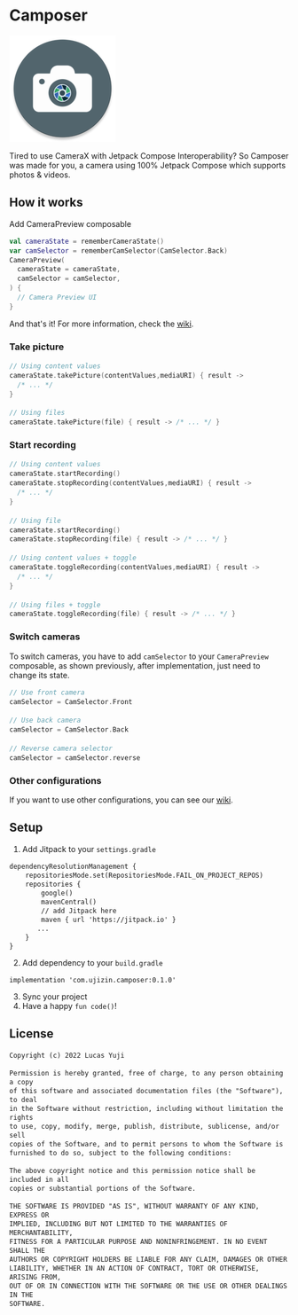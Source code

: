 # Camposer

<img src="sample/src/main/res/mipmap-xxxhdpi/ic_launcher_round.png" />

Tired to use CameraX with Jetpack Compose Interoperability? So Camposer was made for you, a camera using 100% Jetpack Compose which supports photos & videos.

## How it works

Add CameraPreview composable

```Kotlin
val cameraState = rememberCameraState()
var camSelector = rememberCamSelector(CamSelector.Back)
CameraPreview(
  cameraState = cameraState,
  camSelector = camSelector,
) {
  // Camera Preview UI
}
```

And that's it! For more information, check the [wiki](https://github.com/DevLucasYuji/Camposer/wiki).

### Take picture

```Kotlin
// Using content values
cameraState.takePicture(contentValues,mediaURI) { result ->
  /* ... */
}

// Using files
cameraState.takePicture(file) { result -> /* ... */ }
```

### Start recording

```Kotlin
// Using content values
cameraState.startRecording()
cameraState.stopRecording(contentValues,mediaURI) { result ->
  /* ... */
}

// Using file
cameraState.startRecording()
cameraState.stopRecording(file) { result -> /* ... */ }

// Using content values + toggle
cameraState.toggleRecording(contentValues,mediaURI) { result ->
  /* ... */
}

// Using files + toggle
cameraState.toggleRecording(file) { result -> /* ... */ }
```

### Switch cameras

To switch cameras, you have to add `camSelector` to your `CameraPreview` composable, as shown previously, after implementation, just need to change its state.

```Kotlin
// Use front camera
camSelector = CamSelector.Front

// Use back camera
camSelector = CamSelector.Back

// Reverse camera selector
camSelector = camSelector.reverse
```

###  Other configurations

If you want to use other configurations, you can see our [wiki](https://github.com/DevLucasYuji/Camposer/wiki).

## Setup

1. Add Jitpack to your `settings.gradle`
```
dependencyResolutionManagement {
    repositoriesMode.set(RepositoriesMode.FAIL_ON_PROJECT_REPOS)
    repositories {
        google()
        mavenCentral()
        // add Jitpack here
        maven { url 'https://jitpack.io' }
       ...
    }
}
```
2. Add dependency to your `build.gradle`

```
implementation 'com.ujizin.camposer:0.1.0'
```
3. Sync your project
4. Have a happy `fun code()`!

##  License

```
Copyright (c) 2022 Lucas Yuji

Permission is hereby granted, free of charge, to any person obtaining a copy
of this software and associated documentation files (the "Software"), to deal
in the Software without restriction, including without limitation the rights
to use, copy, modify, merge, publish, distribute, sublicense, and/or sell
copies of the Software, and to permit persons to whom the Software is
furnished to do so, subject to the following conditions:

The above copyright notice and this permission notice shall be included in all
copies or substantial portions of the Software.

THE SOFTWARE IS PROVIDED "AS IS", WITHOUT WARRANTY OF ANY KIND, EXPRESS OR
IMPLIED, INCLUDING BUT NOT LIMITED TO THE WARRANTIES OF MERCHANTABILITY,
FITNESS FOR A PARTICULAR PURPOSE AND NONINFRINGEMENT. IN NO EVENT SHALL THE
AUTHORS OR COPYRIGHT HOLDERS BE LIABLE FOR ANY CLAIM, DAMAGES OR OTHER
LIABILITY, WHETHER IN AN ACTION OF CONTRACT, TORT OR OTHERWISE, ARISING FROM,
OUT OF OR IN CONNECTION WITH THE SOFTWARE OR THE USE OR OTHER DEALINGS IN THE
SOFTWARE.
```
